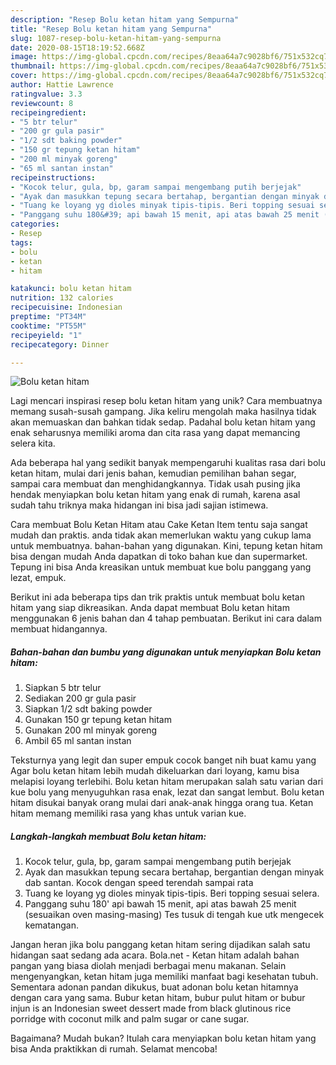 ```yaml
---
description: "Resep Bolu ketan hitam yang Sempurna"
title: "Resep Bolu ketan hitam yang Sempurna"
slug: 1087-resep-bolu-ketan-hitam-yang-sempurna
date: 2020-08-15T18:19:52.668Z
image: https://img-global.cpcdn.com/recipes/8eaa64a7c9028bf6/751x532cq70/bolu-ketan-hitam-foto-resep-utama.jpg
thumbnail: https://img-global.cpcdn.com/recipes/8eaa64a7c9028bf6/751x532cq70/bolu-ketan-hitam-foto-resep-utama.jpg
cover: https://img-global.cpcdn.com/recipes/8eaa64a7c9028bf6/751x532cq70/bolu-ketan-hitam-foto-resep-utama.jpg
author: Hattie Lawrence
ratingvalue: 3.3
reviewcount: 8
recipeingredient:
- "5 btr telur"
- "200 gr gula pasir"
- "1/2 sdt baking powder"
- "150 gr tepung ketan hitam"
- "200 ml minyak goreng"
- "65 ml santan instan"
recipeinstructions:
- "Kocok telur, gula, bp, garam sampai mengembang putih berjejak"
- "Ayak dan masukkan tepung secara bertahap, bergantian dengan minyak dab santan. Kocok dengan speed terendah sampai rata"
- "Tuang ke loyang yg dioles minyak tipis-tipis. Beri topping sesuai selera."
- "Panggang suhu 180&#39; api bawah 15 menit, api atas bawah 25 menit (sesuaikan oven masing-masing) Tes tusuk di tengah kue utk mengecek kematangan."
categories:
- Resep
tags:
- bolu
- ketan
- hitam

katakunci: bolu ketan hitam 
nutrition: 132 calories
recipecuisine: Indonesian
preptime: "PT34M"
cooktime: "PT55M"
recipeyield: "1"
recipecategory: Dinner

---
```



![Bolu ketan hitam](https://img-global.cpcdn.com/recipes/8eaa64a7c9028bf6/751x532cq70/bolu-ketan-hitam-foto-resep-utama.jpg)

Lagi mencari inspirasi resep bolu ketan hitam yang unik? Cara membuatnya memang susah-susah gampang. Jika keliru mengolah maka hasilnya tidak akan memuaskan dan bahkan tidak sedap. Padahal bolu ketan hitam yang enak seharusnya memiliki aroma dan cita rasa yang dapat memancing selera kita.

Ada beberapa hal yang sedikit banyak mempengaruhi kualitas rasa dari bolu ketan hitam, mulai dari jenis bahan, kemudian pemilihan bahan segar, sampai cara membuat dan menghidangkannya. Tidak usah pusing jika hendak menyiapkan bolu ketan hitam yang enak di rumah, karena asal sudah tahu triknya maka hidangan ini bisa jadi sajian istimewa.

Cara membuat Bolu Ketan Hitam atau Cake Ketan Item tentu saja sangat mudah dan praktis. anda tidak akan memerlukan waktu yang cukup lama untuk membuatnya. bahan-bahan yang digunakan. Kini, tepung ketan hitam bisa dengan mudah Anda dapatkan di toko bahan kue dan supermarket. Tepung ini bisa Anda kreasikan untuk membuat kue bolu panggang yang lezat, empuk.


Berikut ini ada beberapa tips dan trik praktis untuk membuat bolu ketan hitam yang siap dikreasikan. Anda dapat membuat Bolu ketan hitam menggunakan 6 jenis bahan dan 4 tahap pembuatan. Berikut ini cara dalam membuat hidangannya.

<!--inarticleads1-->

##### Bahan-bahan dan bumbu yang digunakan untuk menyiapkan Bolu ketan hitam:

1. Siapkan 5 btr telur
1. Sediakan 200 gr gula pasir
1. Siapkan 1/2 sdt baking powder
1. Gunakan 150 gr tepung ketan hitam
1. Gunakan 200 ml minyak goreng
1. Ambil 65 ml santan instan


Teksturnya yang legit dan super empuk cocok banget nih buat kamu yang Agar bolu ketan hitam lebih mudah dikeluarkan dari loyang, kamu bisa melapisi loyang terlebihi. Bolu ketan hitam merupakan salah satu varian dari kue bolu yang menyuguhkan rasa enak, lezat dan sangat lembut. Bolu ketan hitam disukai banyak orang mulai dari anak-anak hingga orang tua. Ketan hitam memang memiliki rasa yang khas untuk varian kue. 

<!--inarticleads2-->

##### Langkah-langkah membuat Bolu ketan hitam:

1. Kocok telur, gula, bp, garam sampai mengembang putih berjejak
1. Ayak dan masukkan tepung secara bertahap, bergantian dengan minyak dab santan. Kocok dengan speed terendah sampai rata
1. Tuang ke loyang yg dioles minyak tipis-tipis. Beri topping sesuai selera.
1. Panggang suhu 180&#39; api bawah 15 menit, api atas bawah 25 menit (sesuaikan oven masing-masing) Tes tusuk di tengah kue utk mengecek kematangan.


Jangan heran jika bolu panggang ketan hitam sering dijadikan salah satu hidangan saat sedang ada acara. Bola.net - Ketan hitam adalah bahan pangan yang biasa diolah menjadi berbagai menu makanan. Selain mengenyangkan, ketan hitam juga memiliki manfaat bagi kesehatan tubuh. Sementara adonan pandan dikukus, buat adonan bolu ketan hitamnya dengan cara yang sama. Bubur ketan hitam, bubur pulut hitam or bubur injun is an Indonesian sweet dessert made from black glutinous rice porridge with coconut milk and palm sugar or cane sugar. 

Bagaimana? Mudah bukan? Itulah cara menyiapkan bolu ketan hitam yang bisa Anda praktikkan di rumah. Selamat mencoba!
